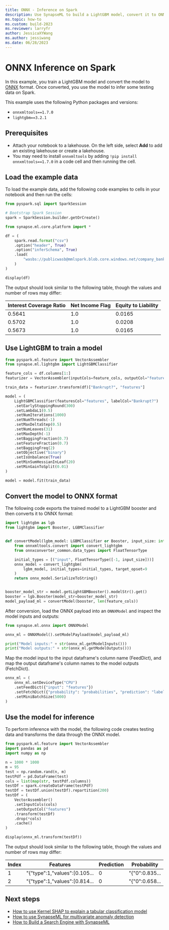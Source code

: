 ```yaml
---
title: ONNX - Inference on Spark
description: Use SynapseML to build a LightGBM model, convert it to ONNX format, then perform inference.
ms.topic: how-to
ms.custom: build-2023
ms.reviewer: larryfr
author: JessicaXYWang
ms.author: jessiwang
ms.date: 06/28/2023
---
```

# ONNX Inference on Spark

In this example, you train a LightGBM model and convert the model to [ONNX](https://onnx.ai/) format. Once converted, you use the model to infer some testing data on Spark.

This example uses the following Python packages and versions:

- `onnxmltools==1.7.0`
- `lightgbm==3.2.1`

## Prerequisites

- Attach your notebook to a lakehouse. On the left side, select **Add** to add an existing lakehouse or create a lakehouse.
- You may need to install `onnxmltools` by adding `!pip install onnxmltools==1.7.0` in a code cell and then running the cell.


## Load the example data

To load the example data, add the following code examples to cells in your notebook and then run the cells:

```python
from pyspark.sql import SparkSession

# Bootstrap Spark Session
spark = SparkSession.builder.getOrCreate()

from synapse.ml.core.platform import *
```

```python
df = (
    spark.read.format("csv")
    .option("header", True)
    .option("inferSchema", True)
    .load(
        "wasbs://publicwasb@mmlspark.blob.core.windows.net/company_bankruptcy_prediction_data.csv"
    )
)

display(df)
```

The output should look similar to the following table, though the values and number of rows may differ:

| Interest Coverage Ratio | Net Income Flag | Equity to Liability |
| ----- | ----- | ----- |
| 0.5641 | 1.0 | 0.0165 |
| 0.5702 | 1.0 | 0.0208 |
| 0.5673 | 1.0 | 0.0165 |

## Use LightGBM to train a model

```python
from pyspark.ml.feature import VectorAssembler
from synapse.ml.lightgbm import LightGBMClassifier

feature_cols = df.columns[1:]
featurizer = VectorAssembler(inputCols=feature_cols, outputCol="features")

train_data = featurizer.transform(df)["Bankrupt?", "features"]

model = (
    LightGBMClassifier(featuresCol="features", labelCol="Bankrupt?")
    .setEarlyStoppingRound(300)
    .setLambdaL1(0.5)
    .setNumIterations(1000)
    .setNumThreads(-1)
    .setMaxDeltaStep(0.5)
    .setNumLeaves(31)
    .setMaxDepth(-1)
    .setBaggingFraction(0.7)
    .setFeatureFraction(0.7)
    .setBaggingFreq(2)
    .setObjective("binary")
    .setIsUnbalance(True)
    .setMinSumHessianInLeaf(20)
    .setMinGainToSplit(0.01)
)

model = model.fit(train_data)
```

## Convert the model to ONNX format

The following code exports the trained model to a LightGBM booster and then converts it to ONNX format:

```python
import lightgbm as lgb
from lightgbm import Booster, LGBMClassifier


def convertModel(lgbm_model: LGBMClassifier or Booster, input_size: int) -> bytes:
    from onnxmltools.convert import convert_lightgbm
    from onnxconverter_common.data_types import FloatTensorType

    initial_types = [("input", FloatTensorType([-1, input_size]))]
    onnx_model = convert_lightgbm(
        lgbm_model, initial_types=initial_types, target_opset=9
    )
    return onnx_model.SerializeToString()


booster_model_str = model.getLightGBMBooster().modelStr().get()
booster = lgb.Booster(model_str=booster_model_str)
model_payload_ml = convertModel(booster, len(feature_cols))
```

After conversion, load the ONNX payload into an `ONNXModel` and inspect the model inputs and outputs:

```python
from synapse.ml.onnx import ONNXModel

onnx_ml = ONNXModel().setModelPayload(model_payload_ml)

print("Model inputs:" + str(onnx_ml.getModelInputs()))
print("Model outputs:" + str(onnx_ml.getModelOutputs()))
```

Map the model input to the input dataframe's column name (FeedDict), and map the output dataframe's column names to the model outputs (FetchDict).


```python
onnx_ml = (
    onnx_ml.setDeviceType("CPU")
    .setFeedDict({"input": "features"})
    .setFetchDict({"probability": "probabilities", "prediction": "label"})
    .setMiniBatchSize(5000)
)
```

## Use the model for inference

To perform inference with the model, the following code creates testing data and transforms the data through the ONNX model.

```python
from pyspark.ml.feature import VectorAssembler
import pandas as pd
import numpy as np

n = 1000 * 1000
m = 95
test = np.random.rand(n, m)
testPdf = pd.DataFrame(test)
cols = list(map(str, testPdf.columns))
testDf = spark.createDataFrame(testPdf)
testDf = testDf.union(testDf).repartition(200)
testDf = (
    VectorAssembler()
    .setInputCols(cols)
    .setOutputCol("features")
    .transform(testDf)
    .drop(*cols)
    .cache()
)

display(onnx_ml.transform(testDf))
```

The output should look similar to the following table, though the values and number of rows may differ:

| Index | Features | Prediction | Probability |
| ----- | ----- | ----- | ----- |
| 1 | "{"type":1,"values":[0.105... | 0 | "{"0":0.835... |
| 2 | "{"type":1,"values":[0.814... | 0 | "{"0":0.658... |

## Next steps

- [How to use Kernel SHAP to explain a tabular classification model](tabular-shap-explainer.md)
- [How to use SynapseML for multivariate anomaly detection](isolation-forest-multivariate-anomaly-detection.md)
- [How to Build a Search Engine with SynapseML](cognitive-services-create-a-multilingual-search-engine-from-forms.md)
